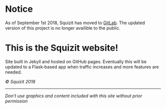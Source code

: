 # Notice
As of September 1st 2018, Squizit has moved to [GitLab](https://gitlab.com/squizit/). The updated version of this project is no longer availible to the public.

# This is the Squizit website!

Site built in Jekyll and hosted on GitHub pages. Eventually this will be updated to a Flask-based app when traffic increases and more features are needed.

*&copy; Squizit 2018*

---

*Don't use graphics and content included with this site without prior permission*
